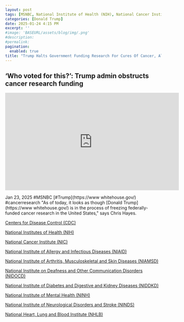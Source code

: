 ```yaml
---
layout: post
tags: [MSNBC, National Institute of Health (NIH), National Cancer Institute (NIC), Centers for Disease Control (CDC), National Institutes of Health (NIH), National Institute of Allergy and Infectious Diseases (NIAID), National Institute of Arthritis, Musculoskeletal and Skin Diseases (NIAMSD), National Institute on Deafness and Other Communication Disorders (NIDOCD), National Institute of Diabetes and Digestive and Kidney Diseases (NIDDKD), National Institute of Mental Health (NINH), National Institute of Neurological Disorders and Stroke (NINDS), National Heart, Lung and Blood Institute (NHLB), cancer research, Alzheimer, president, White House, politics]
categories: [Donald Trump]
date: 2025-01-24 4:15 PM
excerpt: ''
#image: 'BASEURL/assets/blog/img/.png'
#description:
#permalink:
pagination: 
  enabled: true
title: "Trump Halts Government Funding Research For Cures Of Cancer, Alzheimer's, And Other Diseases"
---
```



## ‘Who voted for this?’: Trump admin obstructs cancer research funding

<iframe width="560" height="315" src="https://www.youtube.com/embed/it3N0j9fw8k?si=7110IYZYJ2Nud2zX" title="YouTube video player" frameborder="0" allow="accelerometer; autoplay; clipboard-write; encrypted-media; gyroscope; picture-in-picture; web-share" referrerpolicy="strict-origin-when-cross-origin" allowfullscreen></iframe>

Jan 23, 2025  #MSNBC [#Trump](https://www whitehouse.gov/) #cancerresearch
"As of today, it looks as though [Donald Trump](https://www whitehouse.gov/) is in the process of freezing federally-funded cancer research in the United States," says Chris Hayes.

[Centers for Disease Control (CDC)](https://www.cdc.gov/)

[National Institutes of Health (NIH)](https://www.nih.gov/)

[National Cancer Institute (NIC)](https://www.cancer.gov/)

[National Institute of Allergy and Infectious Diseases (NIAID)](http://www.niaid.nih.gov/)

[National Institute of Arthritis, Musculoskeletal and Skin Diseases (NIAMSD)](https://www.niams.nih.gov/)

[National Institute on Deafness and Other Communication Disorders (NIDOCD)](https://www.nidcd.nih.gov/)

[National Institute of Diabetes and Digestive and Kidney Diseases (NIDDKD)](https://www.niddk.nih.gov/)

[National Institute of Mental Health (NINH)](https://www.nimh.nih.gov/)

[National Institute of Neurological Disorders and Stroke (NINDS)](https://www.ninds.nih.gov/)

[National Heart, Lung and Blood Institute (NHLB)](https://www.nhlbi.nih.gov/)


